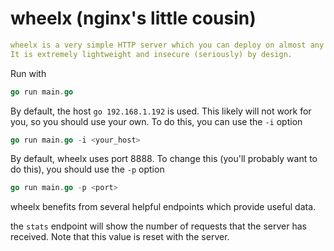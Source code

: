 # wheelx (nginx's little cousin)

```yaml
wheelx is a very simple HTTP server which you can deploy on almost any device.
It is extremely lightweight and insecure (seriously) by design.
```

Run with

```go
go run main.go
```

By default, the host ```go 192.168.1.192``` is used. This likely will not work for you, so you should use your own. To do this, you can use the `-i` option

```go
go run main.go -i <your_host>
```

By default, wheelx uses port 8888. To change this (you'll probably want to do this), you should use the `-p` option

```go
go run main.go -p <port>
```

wheelx benefits from several helpful endpoints which provide useful data.

the `stats` endpoint will show the number of requests that the server has received. Note that this value is reset with the server.
